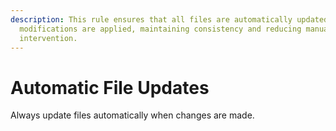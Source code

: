 ```yaml
---
description: This rule ensures that all files are automatically updated whenever
  modifications are applied, maintaining consistency and reducing manual
  intervention.
---
```


# Automatic File Updates

Always update files automatically when changes are made.